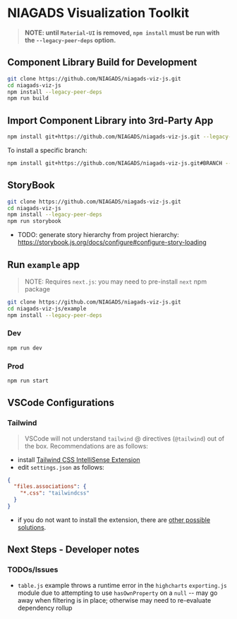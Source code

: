 # NIAGADS Visualization Toolkit

> **NOTE: until `Material-UI` is removed,  `npm install` must be run with the `--legacy-peer-deps` option.**

## Component Library Build for Development

```bash
git clone https://github.com/NIAGADS/niagads-viz-js.git 
cd niagads-viz-js
npm install --legacy-peer-deps
npm run build
```

## Import Component Library into 3rd-Party App

```bash
npm install git+https://github.com/NIAGADS/niagads-viz-js.git --legacy-peer-deps
```

To install a specific branch:

```bash
npm install git+https://github.com/NIAGADS/niagads-viz-js.git#BRANCH --legacy-peer-deps
```

## StoryBook

```bash
git clone https://github.com/NIAGADS/niagads-viz-js.git 
cd niagads-viz-js
npm install --legacy-peer-deps
npm run storybook
```

* TODO: generate story hierarchy from project hierarchy: https://storybook.js.org/docs/configure#configure-story-loading

## Run `example` app

> NOTE: Requires `next.js`: you may need to pre-install `next` npm package

```bash
git clone https://github.com/NIAGADS/niagads-viz-js.git 
cd niagads-viz-js/example
npm install --legacy-peer-deps
```

### Dev

```bash
npm run dev
```

### Prod

```bash
npm run start
```

## VSCode Configurations

### Tailwind

> VSCode will not understand `tailwind` @ directives (`@tailwind`) out of the box. Recommendations are as follows:

* install [Tailwind CSS IntelliSense Extension](https://marketplace.visualstudio.com/items?itemName=bradlc.vscode-tailwindcss)
* edit `settings.json` as follows:

```json
{
  "files.associations": {
    "*.css": "tailwindcss"
  }
}
```

* if you do not want to install the extension, there are [other possible solutions](https://byby.dev/at-rule-tailwind).

## Next Steps - Developer notes

### TODOs/Issues

* `table.js` example throws a runtime error in the `highcharts` `exporting.js` module due to attempting to use `hasOwnProperty` on a `null` -- may go away when filtering is in place; otherwise may need to re-evaluate dependency rollup
